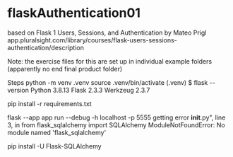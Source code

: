 # flaskAuthentication01

based on Flask 1 Users, Sessions, and Authentication by Mateo Prigl
app.pluralsight.com/library/courses/flask-users-sessions-authentication/description

Note: the exercise files for this are set up in individual example folders (apparently no end final product folder)

Steps
python -m venv .venv
source .venv/bin/activate
(.venv) $ flask --version
  Python 3.8.13
  Flask 2.3.3
  Werkzeug 2.3.7

pip install -r requirements.txt

flask --app app run --debug -h localhost -p 5555
getting error 
__init__.py", line 3, in <module>
    from flask_sqlalchemy import SQLAlchemy
ModuleNotFoundError: No module named 'flask_sqlalchemy'


pip install -U Flask-SQLAlchemy



